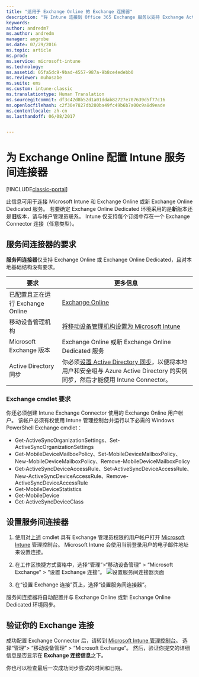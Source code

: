 ```yaml
---
title: "适用于 Exchange Online 的 Exchange 连接器"
description: "将 Intune 连接到 Office 365 Exchange 服务以支持 Exchange ActiveSync 移动设备管理 (MDM)。"
keywords: 
author: andredm7
ms.author: andredm
manager: angrobe
ms.date: 07/29/2016
ms.topic: article
ms.prod: 
ms.service: microsoft-intune
ms.technology: 
ms.assetid: 05fa5dc9-9bad-4557-987a-9b8ce4edebb0
ms.reviewer: muhosabe
ms.suite: ems
ms.custom: intune-classic
ms.translationtype: Human Translation
ms.sourcegitcommit: df3c42d8b52d1a01ddab82727e707639d5f77c16
ms.openlocfilehash: c2f30e7827db280ba49fc49b6b7a00c9a8d9eade
ms.contentlocale: zh-cn
ms.lasthandoff: 06/08/2017


---
```


# <a name="configure-the-intune-service-to-service-connector-for-exchange-online"></a>为 Exchange Online 配置 Intune 服务间连接器

[!INCLUDE[classic-portal](../includes/classic-portal.md)]

此信息可用于连接 Microsoft Intune 和 Exchange Online 或新 Exchange Online Dedicated 服务。 若要确定 Exchange Online Dedicated 环境采用的是**新**版本还是**旧**版本，请与帐户管理员联系。 Intune 仅支持每个订阅中存在一个 Exchange Connector 连接（任意类型）。

## <a name="service-to-service-connector-requirements"></a>服务间连接器的要求
**服务间连接器**仅支持 Exchange Online 或 Exchange Online Dedicated，且对本地基础结构没有要求。

|要求|更多信息|
|---------------|--------------------|
|已配置且正在运行 Exchange Online|[Exchange Online](https://technet.microsoft.com/library/jj200580.aspx) |
|移动设备管理机构| [将移动设备管理机构设置为 Microsoft Intune](prerequisites-for-enrollment.md#step-2-set-mdm-authority)|
|Microsoft Exchange 版本|Exchange Online 或新 Exchange Online Dedicated 服务|/intune/users-permissions-add
|Active Directory 同步|你必须[设置 Active Directory 同步](/intune/users-permissions-add)，以便将本地用户和安全组与 Azure Active Directory 的实例同步，然后才能使用 Intune Connector。|

### <a name="exchange-cmdlet-requirements"></a>Exchange cmdlet 要求

你还必须创建 Intune Exchange Connector 使用的 Exchange Online 用户帐户。 该帐户必须有权使用 Intune 管理控制台并运行以下必需的 Windows PowerShell Exchange cmdlet：

 - Get-ActiveSyncOrganizationSettings、Set-ActiveSyncOrganizationSettings
 - Get-MobileDeviceMailboxPolicy、Set-MobileDeviceMailboxPolicy、New-MobileDeviceMailboxPolicy、Remove-MobileDeviceMailboxPolicy
 - Get-ActiveSyncDeviceAccessRule、Set-ActiveSyncDeviceAccessRule、New-ActiveSyncDeviceAccessRule、Remove-ActiveSyncDeviceAccessRule
 - Get-MobileDeviceStatistics
 - Get-MobileDevice
 - Get-ActiveSyncDeviceClass

## <a name="set-up-the-service-to-service-connector"></a>设置服务间连接器

1. 使用对[上述](#exchange-cmdlet-requirements) cmdlet 具有 Exchange 管理员权限的用户帐户打开 [Microsoft Intune](https://manage.microsoft.com) 管理控制台。 Microsoft Intune 会使用当前登录用户的电子邮件地址来设置连接。

2.  在工作区快捷方式窗格中，选择“管理”>“移动设备管理” > “Microsoft Exchange” > “设置 Exchange 连接”。
![设置服务间连接器页面](../media/intunesa5cservicetoserviceconnector.png)

3.  在“设置 Exchange 连接”页上，选择“设置服务间连接器”。


服务间连接器将自动配置并与 Exchange Online 或新 Exchange Online Dedicated 环境同步。

## <a name="validate-your-exchange-connection"></a>验证你的 Exchange 连接

成功配置 Exchange Connector 后，请转到 [Microsoft Intune 管理控制台](https://manage.microsoft.com)。 选择“管理”> “移动设备管理” > “Microsoft Exchange”。 然后，验证你提交的详细信息是否显示在 **Exchange 连接信息**之下。

你也可以检查最后一次成功同步尝试的时间和日期。

